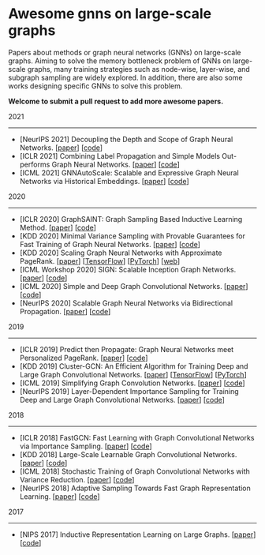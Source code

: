 

# Awesome gnns on large-scale graphs 

Papers about methods or graph neural networks (GNNs) on large-scale graphs. Aiming to solve the memory bottleneck problem of GNNs on large-scale graphs, many training strategies such as node-wise, layer-wise, and subgraph sampling are widely explored. In addition, there are also some works designing specific GNNs to solve this problem. 

**Welcome to submit a pull request to add more awesome papers.**

2021

----
* [NeurIPS 2021] Decoupling the Depth and Scope of Graph Neural Networks. [[paper](https://openreview.net/forum?id=_IY3_4psXuf)] [[code](https://github.com/facebookresearch/shaDow_GNN)]
* [ICLR 2021] Combining Label Propagation and Simple Models Out-performs Graph Neural Networks. [[paper](https://arxiv.org/abs/2010.13993)] [[code](https://github.com/CUAI/CorrectAndSmooth)]
* [ICML 2021] GNNAutoScale: Scalable and Expressive Graph Neural Networks via Historical Embeddings. [[paper](https://arxiv.org/abs/2106.05609)]  [[code](https://github.com/rusty1s/pyg_autoscale)]


2020

----

* [ICLR 2020] GraphSAINT: Graph Sampling Based Inductive Learning Method. [[paper](https://arxiv.org/abs/1907.04931)] [[code](https://github.com/GraphSAINT/GraphSAINT)] 
* [KDD 2020] Minimal Variance Sampling with Provable Guarantees for Fast Training of Graph Neural Networks. [[paper](https://arxiv.org/abs/2006.13866)] [[code](https://github.com/CongWeilin/mvs_gcn)]
* [KDD 2020] Scaling Graph Neural Networks with Approximate PageRank. [[paper](https://arxiv.org/abs/2007.01570)] [[TensorFlow](https://github.com/TUM-DAML/pprgo_tensorflow)]  [[PyTorch](https://github.com/TUM-DAML/pprgo_pytorch)] [[web](https://www.in.tum.de/daml/pprgo/)]
* [ICML Workshop 2020] SIGN: Scalable Inception Graph Networks. [[paper](https://arxiv.org/abs/2004.11198)] [[code](https://github.com/twitter-research/sign)] 
* [ICML 2020] Simple and Deep Graph Convolutional Networks. [[paper](https://arxiv.org/abs/2007.02133)] [[code](https://github.com/chennnM/GCNII)] 
* [NeurIPS 2020] Scalable Graph Neural Networks via Bidirectional Propagation. [[paper](https://arxiv.org/abs/2010.15421)] [[code](https://github.com/chennnM/GBP)] 

2019

---

* [ICLR 2019] Predict then Propagate: Graph Neural Networks meet Personalized PageRank. [[paper](https://arxiv.org/abs/1810.05997)] [[code](https://github.com/benedekrozemberczki/APPNP)]
* [KDD 2019] Cluster-GCN: An Efficient Algorithm for Training Deep and Large Graph Convolutional Networks. [[paper](https://arxiv.org/abs/1905.07953)] [[TensorFlow](https://github.com/google-research/google-research/tree/34444253e9f57cd03364bc4e50057a5abe9bcf17/cluster_gcn)] [[PyTorch](https://github.com/benedekrozemberczki/ClusterGCN)]  
* [ICML 2019] Simplifying Graph Convolution Networks. [[paper](https://arxiv.org/abs/1902.07153)] [[code](https://github.com/Tiiiger/SGC)] 
* [NeurIPS 2019] Layer-Dependent Importance Sampling for Training Deep and Large Graph Convolutional Networks. [[paper](https://arxiv.org/abs/1911.07323)] [[code](https://github.com/acbull/LADIES)] 


2018

----

* [ICLR 2018] FastGCN: Fast Learning with Graph Convolutional Networks via Importance Sampling. [[paper](https://arxiv.org/abs/1801.10247)] [[code](https://github.com/matenure/FastGCN)] 
* [KDD 2018] Large-Scale Learnable Graph Convolutional Networks. [[paper](https://arxiv.org/abs/1808.03965)] [[code](https://github.com/divelab/lgcn)] 
* [ICML 2018] Stochastic Training of Graph Convolutional Networks with Variance Reduction. [[paper](https://arxiv.org/abs/1710.10568)] [[code](https://github.com/thu-ml/stochastic_gcn)] 
* [NeurIPS 2018] Adaptive Sampling Towards Fast Graph Representation Learning. [[paper](https://arxiv.org/abs/1809.05343)] [[code](https://github.com/huangwb/AS-GCN)] 

2017

---

* [NIPS 2017] Inductive Representation Learning on Large Graphs. [[paper](https://arxiv.org/abs/1706.02216)] [[code](https://github.com/williamleif/GraphSAGE)] 

